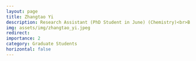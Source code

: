 ```yaml
---
layout: page
title: Zhangtao Yi
description: Research Assistant (PhD Student in June) (Chemistry)<br>B.Sc, Nanjing University<br>
img: assets/img/zhangtao_yi.jpeg
redirect: 
importance: 2
category: Graduate Students
horizontal: false
---
```

